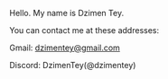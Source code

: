 Hello. My name is Dzimen Tey.

You can contact me at these addresses:

Gmail: dzimentey@gmail.com

Discord: DzimenTey(@dzimentey)
